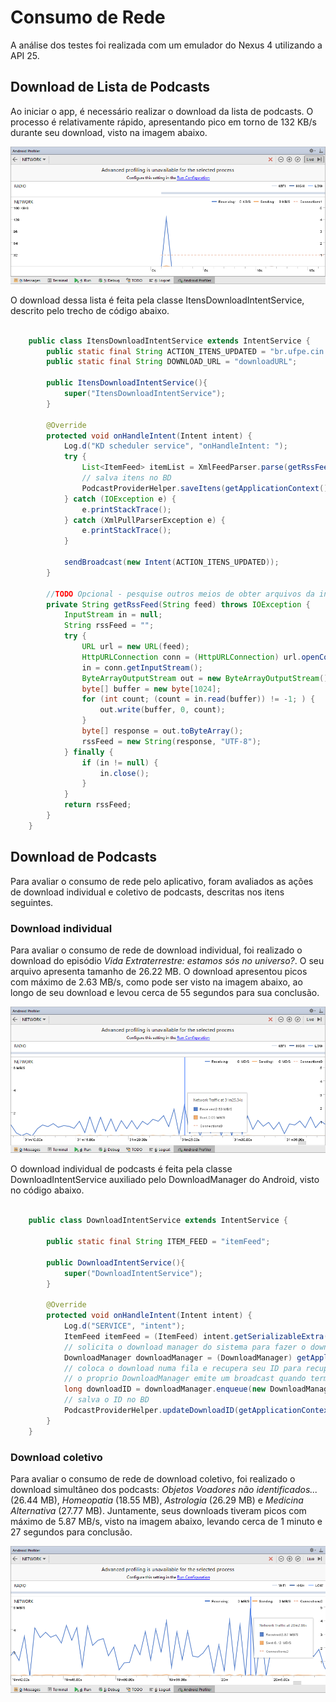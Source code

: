# Consumo de Rede

A análise dos testes foi realizada com um emulador do Nexus 4 utilizando a API 25.

## Download de Lista de Podcasts

Ao iniciar o app, é necessário realizar o download da lista de podcasts. O processo é relativamente rápido, apresentando pico em torno de 132 KB/s durante seu download, visto na imagem abaixo.

![Alt memory_main_activity](Imgs/bandwidth_list.PNG)

O download dessa lista é feita pela classe ItensDownloadIntentService, descrito pelo trecho de código abaixo.

```java
	
	public class ItensDownloadIntentService extends IntentService {
	    public static final String ACTION_ITENS_UPDATED = "br.ufpe.cin.if710.podcast.ItensUpdated";
	    public static final String DOWNLOAD_URL = "downloadURL";

	    public ItensDownloadIntentService(){
	        super("ItensDownloadIntentService");
	    }

	    @Override
	    protected void onHandleIntent(Intent intent) {
	        Log.d("KD scheduler service", "onHandleIntent: ");
	        try {
	            List<ItemFeed> itemList = XmlFeedParser.parse(getRssFeed(intent.getStringExtra(DOWNLOAD_URL)));
	            // salva itens no BD
	            PodcastProviderHelper.saveItens(getApplicationContext(), itemList);
	        } catch (IOException e) {
	            e.printStackTrace();
	        } catch (XmlPullParserException e) {
	            e.printStackTrace();
	        }

	        sendBroadcast(new Intent(ACTION_ITENS_UPDATED));
	    }

	    //TODO Opcional - pesquise outros meios de obter arquivos da internet
	    private String getRssFeed(String feed) throws IOException {
	        InputStream in = null;
	        String rssFeed = "";
	        try {
	            URL url = new URL(feed);
	            HttpURLConnection conn = (HttpURLConnection) url.openConnection();
	            in = conn.getInputStream();
	            ByteArrayOutputStream out = new ByteArrayOutputStream();
	            byte[] buffer = new byte[1024];
	            for (int count; (count = in.read(buffer)) != -1; ) {
	                out.write(buffer, 0, count);
	            }
	            byte[] response = out.toByteArray();
	            rssFeed = new String(response, "UTF-8");
	        } finally {
	            if (in != null) {
	                in.close();
	            }
	        }
	        return rssFeed;
	    }
	}
```

## Download de Podcasts

Para avaliar o consumo de rede pelo aplicativo, foram avaliados as ações de download individual e coletivo de podcasts, descritas nos itens seguintes.

### Download individual

Para avaliar o consumo de rede de download individual, foi realizado o download do episódio *Vida Extraterrestre: estamos sós no universo?*. O seu arquivo apresenta tamanho de 26.22 MB.
O download apresentou picos com máximo de 2.63 MB/s, como pode ser visto na imagem abaixo, ao longo de seu download e levou cerca de 55 segundos para sua conclusão.

![Alt memory_main_activity](Imgs/bandwidth.PNG)

O download individual de podcasts é feita pela classe DownloadIntentService auxiliado pelo DownloadManager do Android, visto no código abaixo.

```java
	
	public class DownloadIntentService extends IntentService {

	    public static final String ITEM_FEED = "itemFeed";

	    public DownloadIntentService(){
	        super("DownloadIntentService");
	    }

	    @Override
	    protected void onHandleIntent(Intent intent) {
	        Log.d("SERVICE", "intent");
	        ItemFeed itemFeed = (ItemFeed) intent.getSerializableExtra(ITEM_FEED);
	        // solicita o download manager do sistema para fazer o download do podcast
	        DownloadManager downloadManager = (DownloadManager) getApplicationContext().getSystemService(Context.DOWNLOAD_SERVICE);
	        // coloca o download numa fila e recupera seu ID para recuperar o arquivo posteriormente
	        // o proprio DownloadManager emite um broadcast quando termina o download
	        long downloadID = downloadManager.enqueue(new DownloadManager.Request(Uri.parse(itemFeed.getDownloadLink())));
	        // salva o ID no BD
	        PodcastProviderHelper.updateDownloadID(getApplicationContext(), itemFeed.getId(), downloadID);
	    }
	}
```

### Download coletivo

Para avaliar o consumo de rede de download coletivo, foi realizado o download simultâneo dos podcasts: *Objetos Voadores não identificados...* (26.44 MB), *Homeopatia* (18.55 MB), *Astrologia* (26.29 MB) e *Medicina Alternativa* (27.77 MB). Juntamente, seus downloads tiveram picos com máximo de 5.87 MB/s, visto na imagem abaixo, levando cerca de 1 minuto e 27 segundos para conclusão.

![Alt memory_main_activity](Imgs/bandwidth_many.PNG)